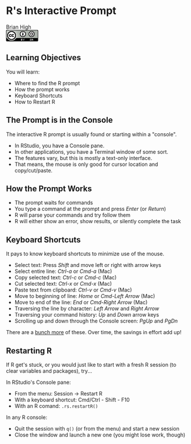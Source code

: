 # R's Interactive Prompt
Brian High  
![CC BY-SA 4.0](../images/cc_by-sa_4.png)  



## Learning Objectives

You will learn:

* Where to find the R prompt
* How the prompt works
* Keyboard Shortcuts
* How to Restart R

## The Prompt is in the Console

The interactive R prompt is usually found or starting within a "console". 

* In RStudio, you have a Console pane. 
* In other applications, you have a Terminal window of some sort.
* The features vary, but this is mostly a text-only interface.
* That means, the mouse is only good for cursor location and copy/cut/paste.

## How the Prompt Works

* The prompt waits for commands
* You type a command at the prompt and press *Enter* (or *Return*)
* R will parse your commands and try follow them
* R will either show an error, show results, or silently complete the task

## Keyboard Shortcuts

It pays to know keyboard shortcuts to minimize use of the mouse.

* Select text: Press *Shift* and move left or right with arrow keys
* Select entire line: *Ctrl-a* or *Cmd-a* (Mac) 
* Copy selected text: *Ctrl-c* or *Cmd-c* (Mac)
* Cut selected text: *Ctrl-x* or *Cmd-x* (Mac)
* Paste text from clipboard: *Ctrl-v* or *Cmd-v* (Mac)
* Move to beginning of line: *Home* or *Cmd*-*Left Arrow* (Mac)
* Move to end of the line: *End* or *Cmd*-*Right Arrow* (Mac)
* Traversing the line by character: *Left Arrow* and *Right Arrow*
* Traversing your command history: *Up* and *Down* arrow keys
* Scrolling up and down through the Console screen: *PgUp* and *PgDn*

There are a [bunch more](https://support.rstudio.com/hc/en-us/articles/200711853-Keyboard-Shortcuts) of these. Over time, the savings in effort add up!

## Restarting R

If R get's stuck, or you would just like to start with a fresh R session 
(to clear variables and packages), try...

In RStudio's Console pane:

* From the menu: Session -> Restart R
* With a keyboard shortcut: Cmd/Ctrl - Shift - F10
* With an R comand: `.rs.restartR()`

In any R console:

* Quit the session with `q()` (or from the menu) and start a new session
* Close the window and launch a new one (you might lose work, though)
